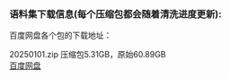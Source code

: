 ### 语料集下载信息(每个压缩包都会随着清洗进度更新):

百度网盘各个包的下载地址：

20250101.zip 压缩包5.31GB，原始60.89GB   
[百度网盘](https://pan.baidu.com/s/1yks4mX3GHMhmMxZe4MBtFg?pwd=i1xt) 